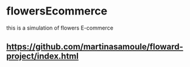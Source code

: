 # flowersEcommerce
this is a simulation of flowers E-commerce

## https://github.com/martinasamoule/floward-project/index.html
